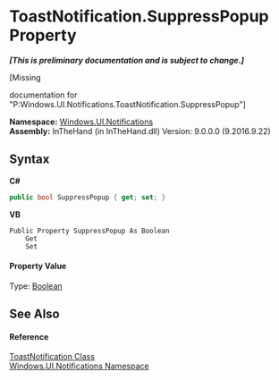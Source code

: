 # ToastNotification.SuppressPopup Property 
 _**\[This is preliminary documentation and is subject to change.\]**_

\[Missing <summary> documentation for "P:Windows.UI.Notifications.ToastNotification.SuppressPopup"\]

**Namespace:**&nbsp;<a href="N_Windows_UI_Notifications">Windows.UI.Notifications</a><br />**Assembly:**&nbsp;InTheHand (in InTheHand.dll) Version: 9.0.0.0 (9.2016.9.22)

## Syntax

**C#**<br />
``` C#
public bool SuppressPopup { get; set; }
```

**VB**<br />
``` VB
Public Property SuppressPopup As Boolean
	Get
	Set
```


#### Property Value
Type: <a href="http://msdn2.microsoft.com/en-us/library/a28wyd50" target="_blank">Boolean</a>

## See Also


#### Reference
<a href="T_Windows_UI_Notifications_ToastNotification">ToastNotification Class</a><br /><a href="N_Windows_UI_Notifications">Windows.UI.Notifications Namespace</a><br />